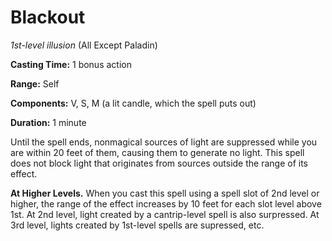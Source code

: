 # Blackout
*1st-level illusion* (All Except Paladin)

**Casting Time:** 1 bonus action

**Range:** Self

**Components:** V, S, M (a lit candle, which the spell puts out)

**Duration:** 1 minute

Until the spell ends, nonmagical sources of light are suppressed while you are within 20 feet of them, causing them to generate no light. This spell does not block light that originates from sources outside the range of its effect.

**At Higher Levels.** When you cast this spell using a spell slot of 2nd level or higher, the range of the effect increases by 10 feet for each slot level above 1st. At 2nd level, light created by a cantrip-level spell is also surpressed. At 3rd level, lights created by 1st-level spells are supressed, etc.

